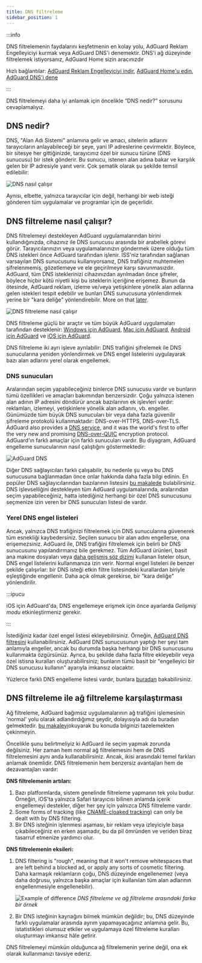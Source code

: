 ```yaml
---
title: DNS filtreleme
sidebar_position: 1
---
```


:::info

DNS filtrelemenin faydalarını keşfetmenin en kolay yolu, AdGuard Reklam Engelleyiciyi kurmak veya AdGuard DNS'i denemektir. DNS'i ağ düzeyinde filtrelemek istiyorsanız, AdGuard Home sizin aracınızdır

Hızlı bağlantılar: [AdGuard Reklam Engelleyiciyi indir](https://agrd.io/download-kb-adblock), [AdGuard Home'u edin](https://github.com/AdguardTeam/AdGuardHome#getting-started), [AdGuard DNS'i dene](https://agrd.io/download-dns)

:::

DNS filtrelemeyi daha iyi anlamak için öncelikle “DNS nedir?” sorusunu cevaplamalıyız.

## DNS nedir?

DNS, "Alan Adı Sistemi" anlamına gelir ve amacı, sitelerin adlarını tarayıcıların anlayabileceği bir şeye, yani IP adreslerine çevirmektir. Böylece, bir sitesye her gittiğinizde, tarayıcınız özel bir sunucu türüne (DNS sunucusu) bir istek gönderir. Bu sunucu, istenen alan adına bakar ve karşılık gelen bir IP adresiyle yanıt verir. Çok şematik olarak şu şekilde temsil edilebilir:

![DNS nasıl çalışır](https://cdn.adtidy.org/public/Adguard/kb/DNS_filtering/how_dns_works_en.png)

Aynısı, elbette, yalnızca tarayıcılar için değil, herhangi bir web isteği gönderen tüm uygulamalar ve programlar için de geçerlidir.

## DNS filtreleme nasıl çalışır?

DNS filtrelemeyi destekleyen AdGuard uygulamalarından birini kullandığınızda, cihazınız ile DNS sunucusu arasında bir arabellek görevi görür. Tarayıcılarınızın veya uygulamalarınızın göndermek üzere olduğu tüm DNS istekleri önce AdGuard tarafından işlenir. İSS'niz tarafından sağlanan varsayılan DNS sunucusunu kullanıyorsanız, DNS trafiğiniz muhtemelen şifrelenmemiş, gözetlemeye ve ele geçirilmeye karşı savunmasızdır. AdGuard, tüm DNS isteklerinizi cihazınızdan ayrılmadan önce şifreler, böylece hiçbir kötü niyetli kişi bu isteklerin içeriğine erişemez. Bunun da ötesinde, AdGuard reklam, izleme ve/veya yetişkinlere yönelik alan adlarına gelen istekleri tespit edebilir ve bunları DNS sunucusuna yönlendirmek yerine bir "kara deliğe" yönlendirebilir. More on that [later](#local-dns-blocklists).

![DNS filtreleme nasıl çalışır](https://cdn.adtidy.org/public/Adguard/kb/DNS_filtering/how_dns_filtering_works_en.png)

DNS filtreleme güçlü bir araçtır ve tüm büyük AdGuard uygulamaları tarafından desteklenir: [Windows için AdGuard](https://adguard.com/adguard-windows/overview.html), [Mac için AdGuard](https://adguard.com/adguard-mac/overview.html), [Android için AdGuard](https://adguard.com/adguard-android/overview.html) ve [iOS için AdGuard](https://adguard.com/adguard-ios/overview.html).

DNS filtreleme iki ayrı işleve ayrılabilir: DNS trafiğini şifrelemek ile DNS sunucularına yeniden yönlendirmek ve DNS engel listelerini uygulayarak bazı alan adlarını yerel olarak engellemek.

### DNS sunucuları

Aralarından seçim yapabileceğiniz binlerce DNS sunucusu vardır ve bunların tümü özellikleri ve amaçları bakımından benzersizdir. Çoğu yalnızca istenen alan adının IP adresini döndürür ancak bazılarının ek işlevleri vardır: reklamları, izlemeyi, yetişkinlere yönelik alan adlarını, vb. engeller. Günümüzde tüm büyük DNS sunucuları bir veya daha fazla güvenilir şifreleme protokolü kullanmaktadır: DNS-over-HTTPS, DNS-over-TLS. AdGuard also provides a [DNS service](https://adguard-dns.io/), and it was the world's first to offer the very new and promising [DNS-over-QUIC](https://adguard.com/blog/dns-over-quic.html) encryption protocol. AdGuard'ın farklı amaçlar için farklı sunucuları vardır. Bu diyagram, AdGuard engelleme sunucularının nasıl çalıştığını göstermektedir:

![AdGuard DNS](https://cdn.adtidy.org/public/Adguard/kb/DNS_filtering/adguard_dns_en.jpg)

Diğer DNS sağlayıcıları farklı çalışabilir, bu nedenle şu veya bu DNS sunucusuna bağlanmadan önce onlar hakkında daha fazla bilgi edinin. En popüler DNS sağlayıcılarından bazılarının listesini [bu makalede](dns-providers.md) bulabilirsiniz. DNS işlevselliğini destekleyen tüm AdGuard uygulamalarında, aralarından seçim yapabileceğiniz, hatta istediğiniz herhangi bir özel DNS sunucusunu seçmenize izin veren bir DNS sunucuları listesi de vardır.

### Yerel DNS engel listeleri

Ancak, yalnızca DNS trafiğinizi filtrelemek için DNS sunucularına güvenerek tüm esnekliği kaybedersiniz. Seçilen sunucu bir alan adını engellerse, ona erişemezsiniz. AdGuard ile, DNS trafiğini filtrelemek için belirli bir DNS sunucusunu yapılandırmanız bile gerekmez. Tüm AdGuard ürünleri, basit ana makine dosyaları veya [daha gelişmiş söz dizimi](dns-filtering-syntax.md) kullanan listeler olsun, DNS engel listelerini kullanmanıza izin verir. Normal engel listeleri ile benzer şekilde çalışırlar: bir DNS isteği etkin filtre listesindeki kurallardan biriyle eşleştiğinde engellenir. Daha açık olmak gerekirse, bir "kara deliğe" yönlendirilir.

:::ipucu

iOS için AdGuard'da, DNS engellemeye erişmek için önce ayarlarda *Gelişmiş modu* etkinleştirmeniz gerekir.

:::

İstediğiniz kadar özel engel listesi ekleyebilirsiniz. Örneğin, [AdGuard DNS filtresini](https://github.com/AdguardTeam/AdGuardSDNSFilter) kullanabilirsiniz. AdGuard DNS sunucusunun yaptığı her şeyi tam anlamıyla engeller, ancak bu durumda başka herhangi bir DNS sunucusunu kullanmakta özgürsünüz. Ayrıca, bu şekilde daha fazla filtre ekleyebilir veya özel istisna kuralları oluşturabilirsiniz; bunların tümü basit bir "engelleyici bir DNS sunucusu kullanın" ayarıyla imkansız olacaktır.

Yüzlerce farklı DNS engelleme listesi vardır, bunlara [buradan](https://filterlists.com/) bakabilirsiniz.

## DNS filtreleme ile ağ filtreleme karşılaştırması

Ağ filtreleme, AdGuard bağımsız uygulamalarının ağ trafiğini işlemesinin 'normal' yolu olarak adlandırdığımız şeydir, dolayısıyla adı da buradan gelmektedir. [bu makaleyi](https://adguard.com/kb/general/ad-filtering/how-ad-blocking-works/)okuyarak bu konuda bilginizi tazelemekten çekinmeyin.

Öncelikle şunu belirtmeliyiz ki AdGuard ile seçim yapmak zorunda değilsiniz. Her zaman hem normal ağ filtrelemesini hem de DNS filtrelemesini aynı anda kullanabilirsiniz. Ancak, ikisi arasındaki temel farkları anlamak önemlidir. DNS filtrelemenin hem benzersiz avantajları hem de dezavantajları vardır:

**DNS filtrelemenin artıları:**

1. Bazı platformlarda, sistem genelinde filtreleme yapmanın tek yolu budur. Örneğin, iOS'ta yalnızca Safari tarayıcısı bilinen anlamda içerik engellemeyi destekler, diğer her şey için yalnızca DNS filtreleme vardır.
1. Some forms of tracking (like [CNAME-cloaked tracking](https://adguard.com/blog/cname-tracking.html)) can only be dealt with by DNS filtering.
1. Bir DNS isteğinin işlenmesi aşaması, bir reklam veya izleyiciyle başa çıkabileceğiniz en erken aşamadır, bu da pil ömründen ve veriden biraz tasarruf etmenize yardımcı olur.

**DNS filtrelemenin eksileri:**

1. DNS filtering is "rough", meaning that it won't remove whitespaces that are left behind a blocked ad, or apply any sorts of cosmetic filtering. Daha karmaşık reklamların çoğu, DNS düzeyinde engellenemez (veya daha doğrusu, yalnızca başka amaçlar için kullanılan tüm alan adlarının engellenmesiyle engellenebilir).

    ![Example of difference](https://cdn.adtidy.org/public/Adguard/kb/DNS_filtering/dns_diff.jpg) *DNS filtreleme ve ağ filtreleme arasındaki farka bir örnek*

1. Bir DNS isteğinin kaynağını bilmek mümkün değildir; bu, DNS düzeyinde farklı uygulamalar arasında ayrım yapamayacağınız anlamına gelir. Bu, istatistikleri olumsuz etkiler ve uygulamaya özel filtreleme kuralları oluşturmayı imkansız hâle getirir.

DNS filtrelemeyi mümkün olduğunca ağ filtrelemenin yerine değil, ona ek olarak kullanmanızı tavsiye ederiz.
